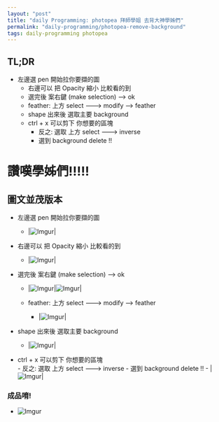 ```yaml
---
layout: "post"
title: "daily Programming: photopea 拜師學姐 去背大神學姊們"
permalink: "daily-programming/photopea-remove-background"
tags: daily-programming photopea
---
```


## TL;DR
- 左邊選 pen 開始拉你要擷的圖 
   - 右邊可以 把 Opacity 縮小 比較看的到
   - 選完後 案右鍵 (make selection) --> ok
    - feather: 上方 select ---> modify --> feather
   - shape 出來後 選取主要 background
   - ctrl + x 可以剪下 你想要的區塊  
      - 反之: 選取 上方 select ---> inverse
      - 選到 background delete  !!


# 讚嘆學姊們!!!!!


## 圖文並茂版本

- 左邊選 pen 開始拉你要擷的圖 
   - |![Imgur](https://i.imgur.com/Pd4HV3W.png)|

- 右邊可以 把 Opacity 縮小 比較看的到
   - |![Imgur](https://i.imgur.com/sdwfrbb.png)|

- 選完後 案右鍵 (make selection) --> ok
   - |![Imgur](https://i.imgur.com/FmP2h3x.png)|![Imgur](https://i.imgur.com/vnyOwx8.png)|

   - feather: 上方 select ---> modify --> feather
      - |![Imgur](https://i.imgur.com/NpyEGGm.png)|

- shape 出來後 選取主要 background
   - |![Imgur](https://i.imgur.com/UORwy9e.png)|

- ctrl + x 可以剪下 你想要的區塊  
      - 反之: 選取 上方 select ---> inverse
      - 選到 background delete  !!
      - |![Imgur](https://i.imgur.com/7JqgLQy.png)|


### 成品唷!

- ![Imgur](https://i.imgur.com/jjlThk0.png)